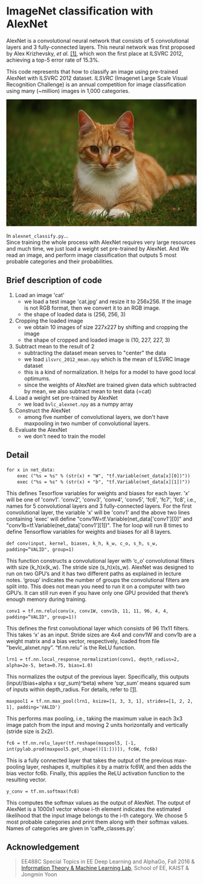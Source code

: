 # ImageNet classification with AlexNet

AlexNet is a convolutional neural network that consists of 5 convolutional layers and 3 fully-connected layers.
This neural network was first proposed by Alex Krizhevsky, *et al.* [[1]](https://papers.nips.cc/paper/4824-imagenet-classification-with-deep-convolutional-neural-networks.pdf), which won the first place at ILSVRC 2012, achieving a top-5 error rate of 15.3%. 

This code represents that how to classify an image using pre-trained AlexNet with ILSVRC 2012 dataset. *ILSVRC* (Imagenet Large Scale Visual Recognition Challenge) is an annual competition for image classification using many (~million) images in 1,000 categories. 

![](./image/cat.jpg)

In ```alexnet_classify.py```...<br>
Since training the whole process with AlexNet requires very large resources and much time, we just load a weight set pre-trained by AlexNet. And We read an image, and perform image classification that outputs 5 most probable categories and their probabilities. 

## Brief description of code
1. Load an image 'cat'
   * we load a test image 'cat.jpg' and resize it to 256x256. If the image is not RGB format, then we convert it to an RGB image.
   * the shape of loaded data is (256, 256, 3)
2. Cropping the loaded image
   * we obtain 10 images of size 227x227 by shifting and cropping the image
   * the shape of cropped and loaded image is (10, 227, 227, 3)
3. Subtract mean to the result of 2
   * subtracting the dataset mean serves to "center" the data
   * we load ```ilsvrc_2012_mean.npy``` which is the mean of ILSVRC Image dataset
   * this is a kind of normalization. It helps for a model to have good local optimums. 
   * since the weights of AlexNet are trained given data which subtracted by mean, we also subtract mean to test data (=cat)
4. Load a weight set pre-trained by AlexNet
   * we load ```bvlc_alexnet.npy``` as a numpy array 
5. Construct the AlexNet
   * among five number of convolutional layers, we don't have maxpooling in two number of convolutional layers.
6. Evaluate the AlexNet
   * we don't need to train the model

   
## Detail
```
for x in net_data:
    exec ("%s = %s" % (str(x) + "W", "tf.Variable(net_data[x][0])"))
    exec ("%s = %s" % (str(x) + "b", "tf.Variable(net_data[x][1])"))
```
This defines Tesorflow variables for weights and biases for each layer. 'x' will be one of 'conv1'. 'conv2', 'conv3', 'conv4', 'conv5', 'fc6', 'fc7', 'fc8', i.e., names for 5 convolutional layers and 3 fully-connected layers. For the first convolutional layer, the variable 'x' will be 'conv1' and the above two lines containing 'exec' will define "conv1W=tf.Variable(net_data['conv1'][0]" and "conv1b=tf.Variable(net_data['conv1'][1])". The for loop will run 8 times to define Tensorflow variables for weights and biases for all 8 layers.
```
def conv(input, kernel, biases, k_h, k_w, c_o, s_h, s_w, padding=“VALID", group=1)
```
This function constructs a convolutional layer with ‘c_o’ convolutional filters with size (k_h)x(k_w). The stride size (s_h)x(s_w). AlexNet was designed to run on two GPU’s and it has two different paths as explained in lecture notes. ‘group’ indicates the number of groups the convolutional filters are split into. This does not mean you need to run it on a computer with two GPU’s. It can still run even if you have only one GPU provided that there’s enough memory during training.
```
conv1 = tf.nn.relu(conv(x, conv1W, conv1b, 11, 11, 96, 4, 4, padding=“VALID", group=1))
```
This defines the first convolutional layer which consists of 96 11x11 filters. This takes ‘x’ as an input. Stride sizes are 4x4 and conv1W and conv1b are a weight matrix and a bias vector, respectively, loaded from file "bevlc_alxnet.npy”. “tf.nn.relu” is the ReLU function.
```
lrn1 = tf.nn.local_response_normalization(conv1, depth_radius=2, alpha=2e-5, beta=0.75, bias=1.0)
```
This normalizes the output of the previous layer. Specifically, this outputs (input/(bias+alpha x sqr_sum)^beta) where ‘sqr_sum’ means squared sum of inputs within depth_radius. For details, refer to [[1]](https://papers.nips.cc/paper/4824-imagenet-classification-with-deep-convolutional-neural-networks.pdf).
```
maxpool1 = tf.nn.max_pool(lrn1, ksize=[1, 3, 3, 1], strides=[1, 2, 2, 1], padding='VALID')
```
This performs max pooling, i.e., taking the maximum value in each 3x3 image patch from the input and moving 2 units horizontally and vertically (stride size is 2x2).
```
fc6 = tf.nn.relu_layer(tf.reshape(maxpool5, [-1, int(pylab.prod(maxpool5.get_shape()[1:]))]), fc6W, fc6b)
```
This is a fully connected layer that takes the output of the previous max-pooling layer, reshapes it, multiplies it by a matrix fc6W, and then adds the bias vector fc6b. Finally, this applies the ReLU activation function to the resulting vector.
```
y_conv = tf.nn.softmax(fc8)
```
This computes the softmax values as the output of AlexNet. The output of AlexNet is a 1000x1 vector whose i-th element indicates the estimated likelihood that the input image belongs to the i-th category. We choose 5 most probable categories and print them along with their softmax values. Names of categories are given in ‘caffe_classes.py’.


## Acknowledgement
> EE488C Special Topics in EE Deep Learning and AlphaGo, Fall 2016 & [Information Theory & Machine Learning Lab](http://itml.kaist.ac.kr), School of EE, KAIST & Jongmin Yoon 
